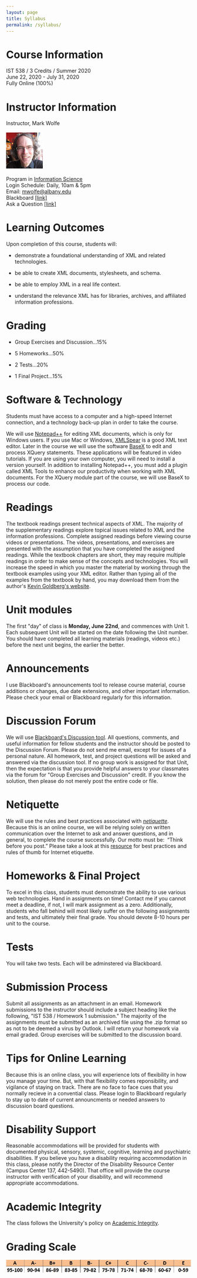 ```yaml
---
layout: page
title: Syllabus
permalink: /syllabus/
---
```

# Course Information
IST 538 / 3 Credits / Summer 2020
<br/>June 22, 2020 - July 31, 2020
<br/>Fully Online (100%)

# Instructor Information
Instructor, Mark Wolfe
<br/>
<br/>![Instructor](/assets/instructor_wolfe.jpg)
<br/>
<br/>Program in <a href="https://www.albany.edu/cehc/programs/ms-information-science">Information Science</a>
<br/>Login Schedule: Daily, 10am &amp; 5pm
<br/>Email: <a href="mwolfe@albany.edu">mwolfe@albany.edu</a>
<br/>Blackboard <a href="https://blackboard.albany.edu/">[link]</a>
<br/>Ask a Question <a href="https://blackboard.albany.edu/webapps/discussionboard/do/forum?action=list_threads&course_id=_140050_1&nav=discussion_board_entry&conf_id=_225257_1&forum_id=_413819_1">[link]</a>

# Learning Outcomes
Upon completion of this course, students will: 

- demonstrate a foundational understanding of XML and related technologies.

- be able to create XML documents, stylesheets, and schema.

- be able to employ XML in a real life context.

- understand the relevance XML has for libraries, archives, and affiliated information professions.

# Grading

- Group Exercises and Discussion...15%

- 5 Homeworks...50%

- 2 Tests...20%

- 1 Final Project...15%

# Software & Technology

Students must have access to a computer and a high-speed Internet connection, and a technology back-up plan in order to take the course. 

We will use [Notepad++](https://notepad-plus-plus.org/downloads/) for editing XML documents, which is only for Windows users. If you use Mac or Windows, [XMLSpear](http://www.donkeydevelopment.com/) is a good XML text editor. 
Later in the course we will use the software [BaseX](http://basex.org/) to edit and process XQuery statements. These applications will be featured in video tutorials. If you are using your own computer, you will need to install a version yourself. 
In addition to installing Notepad++, you must add a plugin called XML Tools to enhance our productivity when working with XML documents. For the XQuery module part of the course, we will use BaseX to process our code. 

# Readings

The textbook readings present technical aspects of XML. The majority of the supplementary readings explore topical issues related to XML and the information professions. Complete assigned readings before viewing course videos or presentations. The videos, presentations, and exercises are presented with the assumption that you have completed the assigned readings. While the textbook chapters are short, they may require multiple readings in order to make sense of the concepts and technologies. You will increase the speed in which you master the material by working through the textbook examples using your XML editor. Rather than typing all of the examples from the textbook by hand, you may download them from the author's [Kevin Goldberg's website](http://www.kehogo.com/examples).

# Unit modules 

The first "day" of class is **Monday, June 22nd**, and commences with Unit 1. Each subsequent Unit will be started on the date following the Unit number. You should have completed all learning materials (readings, videos etc.) before the next unit begins, the earlier the better. 

# Announcements

I use Blackboard's announcements tool to release course material, course additions or changes, due date extensions, and other important information. Please check your email or Blackboard regularly for this information. 

# Discussion Forum

We will use [Blackboard's Discussion tool](https://blackboard.albany.edu/webapps/blackboard/execute/announcement?method=search&context=course&course_id=_124658_1&handle=cp_announcements&mode=cpview). All questions, comments, and useful information for fellow students and the instructor should be posted to the Discussion Forum. Please do not send me email, except for issues of a personal nature. All homework, test, and project questions will be asked and answered via the discussion tool. If no group work is assigned for that Unit, then the expectation is that you provide helpful answers to your classmates via the forum for "Group Exercises and Discussion" credit. If you know the solution, then please do not merely post the entire code or file. 

# Netiquette

We will use the rules and best practices associated with [*netiquette*](http://dictionary.reference.com/browse/netiquette). Because this is an online course, we will be relying solely on written communication over the Internet to ask and answer questions, and in general, to complete the course successfully. Our motto must be:  “Think before you post.” Please take a look at this [resource](http://learning.colostate.edu/guides/guide.cfm?guideid=4) for best practices and rules of thumb for Internet etiquette. 

# Homeworks & Final Project

To excel in this class, students must demonstrate the ability to use various web technologies. Hand in assignments on time! Contact me if you cannot meet a deadline, if not, I will mark assignment as a zero. Additionally, students who fall behind will most likely suffer on the following assignments and tests, and ultimately their final grade. You should devote 8-10 hours per unit to the course.

# Tests

You will take two tests. Each will be adminstered via Blackboard.

# Submission Process

Submit all assignments as an attachment in an email. Homework submissions to the instructor should include a subject heading like the following, "IST 538 / Homework 1 submission." The majority of the assignments must be submitted as an archived file using the .zip format so as not to be deemed a virus by Outlook. I will return your homework via email graded. Group exercises will be submitted to the discussion board.

# Tips for Online Learning

Because this is an online class, you will experience lots of flexibility in how you manage your time. But, with that flexibility comes reponsibility, and vigilance of staying on track. There are no face to face cues that you normally recieve in a convential class. Please login to Blackboard regularly to stay up to date of current announcments or needed answers to discussion board questions. 

# Disability Support

Reasonable accommodations will be provided for students with documented physical, sensory, systemic, cognitive, learning and psychiatric disabilities. If you believe you have a disability requiring accommodation in this class, please notify the Director of the Disability Resource Center (Campus Center 137, 442-5490). That office will provide the course instructor with verification of your disability, and will recommend appropriate accommodations.

# Academic Integrity

The class follows the University's policy on [Academic Integrity](http://www.albany.edu/studentconduct/standards_of_academic_integrity.php).

# Grading Scale
![](/assets/grade_scale.jpg)